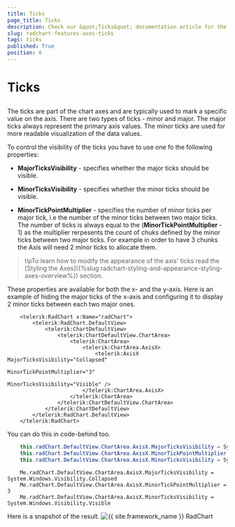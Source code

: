 ```yaml
---
title: Ticks
page_title: Ticks
description: Check our &quot;Ticks&quot; documentation article for the RadChart {{ site.framework_name }} control.
slug: radchart-features-axes-ticks
tags: ticks
published: True
position: 6
---
```


# Ticks



## 

The ticks are part of the chart axes and are typically used to mark a specific value on the axis. There are two types of ticks - minor and major. The major ticks always represent the primary axis values. The minor ticks are used for more readable visualization of the data values.

To control the visibility of the ticks you have to use one fo the following properties:

* __MajorTicksVisibility__ - specifies whether the major ticks should be visible.

* __MinorTicksVisibility__ - specifies whether the minor ticks should be visible.

* __MinorTickPointMultiplier__ - specifies the number of minor ticks per major tick, i.e the number of the minor ticks between two major ticks. The number of ticks is always equal to the (__MinorTickPointMultiplier__ - 1) as the multiplier rerpesents the count of chuks defined by the minor ticks between two major ticks. For example in order to have 3 chunks the Axis will need 2 minor ticks to allocate them.

>tipTo learn how to modify the appearance of the axis' ticks read the [Styling the Axes]({%slug radchart-styling-and-appearance-styling-axes-overview%}) section.

These properties are available for both the x- and the y-axis. Here is an example of hiding the major ticks of the x-axis and configuring it to display 2 minor ticks between each two major ones.



```XAML
	<telerik:RadChart x:Name="radChart">
	    <telerik:RadChart.DefaultView>
	        <telerik:ChartDefaultView>
	            <telerik:ChartDefaultView.ChartArea>
	                <telerik:ChartArea>
	                    <telerik:ChartArea.AxisX>
	                        <telerik:AxisX MajorTicksVisibility="Collapsed"
	                                       MinorTickPointMultiplier="3"
	                                       MinorTicksVisibility="Visible" />
	                    </telerik:ChartArea.AxisX>
	                </telerik:ChartArea>
	            </telerik:ChartDefaultView.ChartArea>
	        </telerik:ChartDefaultView>
	    </telerik:RadChart.DefaultView>
	</telerik:RadChart>
```



You can do this in code-behind too.



```C#
	this.radChart.DefaultView.ChartArea.AxisX.MajorTicksVisibility = System.Windows.Visibility.Collapsed;
	this.radChart.DefaultView.ChartArea.AxisX.MinorTickPointMultiplier = 3;
	this.radChart.DefaultView.ChartArea.AxisX.MinorTicksVisibility = System.Windows.Visibility.Visible;
```
```VB.NET
	Me.radChart.DefaultView.ChartArea.AxisX.MajorTicksVisibility = System.Windows.Visibility.Collapsed
	Me.radChart.DefaultView.ChartArea.AxisX.MinorTickPointMultiplier = 3
	Me.radChart.DefaultView.ChartArea.AxisX.MinorTicksVisibility = System.Windows.Visibility.Visible
```



Here is a snapshot of the result.
![{{ site.framework_name }} RadChart  ](images/RadChart_Features_Axes_Ticks_01.png)

